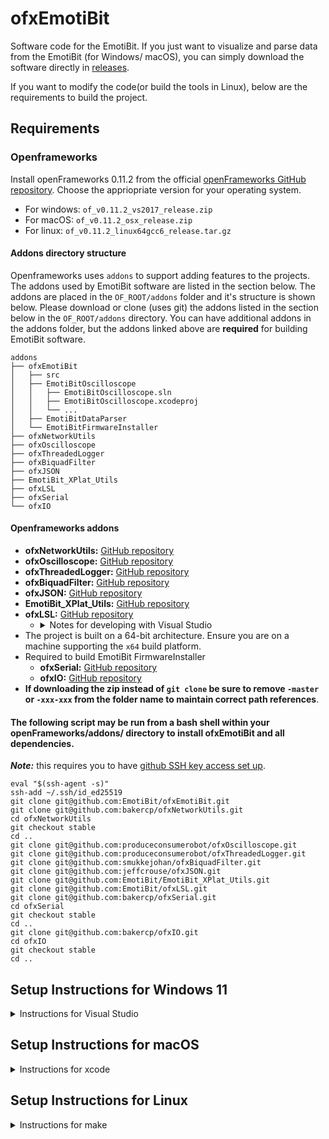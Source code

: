 # ofxEmotiBit
Software code for the EmotiBit. 
If you just want to visualize and parse data from the EmotiBit (for Windows/ macOS), you can simply download the software directly in [releases](https://github.com/EmotiBit/ofxEmotiBit/releases).

If you want to modify the code(or build the tools in Linux), below are the requirements to build the project.  

## Requirements
### Openframeworks
Install openFrameworks 0.11.2 from the official [openFrameworks GitHub repository](https://github.com/openframeworks/openFrameworks/releases/tag/0.11.2). Choose the appriopriate version for your operating system.
  - For windows:  `of_v0.11.2_vs2017_release.zip`
  - For macOS: `of_v0.11.2_osx_release.zip`
  - For linux: `of_v0.11.2_linux64gcc6_release.tar.gz`

#### Addons directory structure
Openframeworks uses `addons` to support adding features to the projects. The addons used by EmotiBit software are listed in the section below.
The addons are placed in the `OF_ROOT/addons` folder and it's structure is shown below. Please download or clone (uses git) the addons listed in the section below in the `OF_ROOT/addons` directory. You can have additional addons in the addons folder, but the addons linked above are **required** for building EmotiBit software.
```plaintext
addons
├── ofxEmotiBit
│   ├── src
│   ├── EmotiBitOscilloscope
│   │   ├── EmotiBitOscilloscope.sln
│   │   ├── EmotiBitOscilloscope.xcodeproj
│   │   └── ...
│   ├── EmotiBitDataParser
│   └── EmotiBitFirmwareInstaller        
├── ofxNetworkUtils
├── ofxOscilloscope
├── ofxThreadedLogger
├── ofxBiquadFilter
├── ofxJSON
├── EmotiBit_XPlat_Utils
├── ofxLSL
├── ofxSerial
└── ofxIO
```

#### Openframeworks addons
- **ofxNetworkUtils:** [GitHub repository](https://github.com/bakercp/ofxNetworkUtils)
- **ofxOscilloscope:** [GitHub repository](https://github.com/produceconsumerobot/ofxOscilloscope/)
- **ofxThreadedLogger:** [GitHub repository](https://github.com/produceconsumerobot/ofxThreadedLogger)
- **ofxBiquadFilter:** [GitHub repository](https://github.com/mrbichel/ofxBiquadFilter)
- **ofxJSON:** [GitHub repository](https://github.com/jeffcrouse/ofxJSON)
- **EmotiBit_XPlat_Utils:** [GitHub repository](https://github.com/EmotiBit/EmotiBit_XPlat_Utils/)
- **ofxLSL:** [GitHub repository](https://github.com/EmotiBit/ofxLSL/)
  - <details><summary>Notes for developing with Visual Studio</summary>
    
    - _**Note:**_ for LSL support, if developing with Visual Studio, code should be compiled for x64
    - liblsl64.dll should always be in the same folder as the .exe (i.e. EmotiBitOscilloscope/bin/liblsl64.dll)
    - liblsl64.lib should always be linked to in under _solution properties->linker->general->additional library directories_ and _solution properties->linker->input-> additional dependencies_
    - both of these libs are handled properly by default but should be considered if deviating from the release code
    </details>
- The project is built on a 64-bit architecture. Ensure you are on a machine supporting the `x64` build platform.
- Required to build EmotiBit FirmwareInstaller
  - **ofxSerial:** [GitHub repository](https://github.com/EmotiBit/ofxSerial)
  - **ofxIO:** [GitHub repository](https://github.com/bakercp/ofxIO)
- **If downloading the zip instead of `git clone` be sure to remove `-master`  or `-xxx-xxx` from the folder name to maintain correct path references**. 


#### The following script may be run from a bash shell within your openFrameworks/addons/ directory to install ofxEmotiBit and all dependencies. 
_**Note:**_ this requires you to have [github SSH key access set up](https://docs.github.com/en/authentication/connecting-to-github-with-ssh/generating-a-new-ssh-key-and-adding-it-to-the-ssh-agent).
```
eval "$(ssh-agent -s)"
ssh-add ~/.ssh/id_ed25519
git clone git@github.com:EmotiBit/ofxEmotiBit.git
git clone git@github.com:bakercp/ofxNetworkUtils.git
cd ofxNetworkUtils
git checkout stable
cd ..
git clone git@github.com:produceconsumerobot/ofxOscilloscope.git
git clone git@github.com:produceconsumerobot/ofxThreadedLogger.git
git clone git@github.com:smukkejohan/ofxBiquadFilter.git
git clone git@github.com:jeffcrouse/ofxJSON.git
git clone git@github.com:EmotiBit/EmotiBit_XPlat_Utils.git
git clone git@github.com:EmotiBit/ofxLSL.git
git clone git@github.com:bakercp/ofxSerial.git
cd ofxSerial
git checkout stable
cd ..
git clone git@github.com:bakercp/ofxIO.git
cd ofxIO
git checkout stable
cd ..
```


## Setup Instructions for Windows 11

<details>
<summary>Instructions for Visual Studio</summary>

1. **Install Visual Studio 2022**: Download and install from [Microsoft Visual Studio](https://visualstudio.microsoft.com/vs/). If previously installed, navigate to the "Tools" tab and select "Get tools and features".
2. During setup, select the "Desktop Development with C++" workload. Ensure the following components are installed:
   - MSVC v143 - VS 2022 C++ x64/x86 build tools
   - C++ ATL for latest 143 build tools
   - Security Issue Analysis
   - C++ Build Insights
   - Just-In-Time debugger
   - C++ profiling tools
   - C++ CMake tools for Windows
   - Test Adapter for Boost.Test
   - Test Adapter for Google Test
   - Live Share
   - C++ AddressSanitizer
   - Windows 11 SDK
   - vcpkg manager
   - GitHub Copilot (optional)
3. Additionally, navigate to the “Individual components” tab and install the "MSVC v141 - VS 2017 C++ x64/x86 build tools (v14.16)".
4. **Restart** your computer once everything is installed.

### Building the Project

1. Open the `EmotiBitOscilloscope` Visual Studio solution file (.sln) located in `of_v0.11.2_vs2017_release\addons\ofxEmotiBit\EmotiBitOscilloscope`.
2. If prompted to install extra components in the solution explorer menu, click on the install button to proceed.
3. Build and run the solution file in the debug profile once all components have been installed. If the build fails, retarget the solution to the latest version (10.0 Windows SDK version, v143 build tools).

### Notes

- The default components in the VS 2022 setup differ from those in the setup guide on the official [openFrameworks website](https://openframeworks.cc/setup/vs/), which uses VS 2019. Notably, the following components are specific to VS 2022 and must be included in our setup:
   - MSVC v143 - VS 2022 C++ x64/x86 build tools
   - Windows 11 SDK
   - vcpkg package manager
   - GitHub Copilot (optional)
   - MSVC v141 - VS 2017 C++ x64/x86 build tools (v14.16), not in the default components list but necessary for our build.
</details>


## Setup Instructions for macOS 

<details>
<summary>Instructions for xcode</summary>

- The EmotiBit software can be compiled on macOS using the provided xcode project files. Each EmotiBit software has it's own project file, already setup with all settings required to build the project from source. Users just have to open the project files and build using xcode.
- EmotiBit Oscilloscope 
  - The Oscilloscope uses external dependencies that are platform (x86 or arm64) specific. The EmotiBitOscilloscope project therefore provides 2 targets, 1 for x86 and another for arm.
  - If you are building on a x86 machine, for example on intel macs, please select the target as `EmotiBitOscilloscope-x86_64` under the build schemes.
  - If you are building on an arm machine, for example on apple-silicon macs, please select the target as `EmotiBitOscilloscope-arm64` under the build schemes.
  - To edit schemes, click on the `build scheme` > `Edit` > choose the correct target to build.
- <details><summary><b>Known EmotiBitDataParser build error fix</b></summary>
  
  - For `EmotiBitDataParser`, if you get an error `ERROR: -NSDocumentRevisionsDebugMode does not exist, try absolute path` when compiling in `debug
    - Choose the `build scheme`.
    - In the `Run` tab, open the `Options` tab
    - unckeck the `Allow debugging when using document Version Browser` checkbox.
    - Try building again.
  </details>

</details>

## Setup Instructions for Linux

<details>
<summary>Instructions for make</summary>

- You will require a version of gcc on your linux machine. Depending on the version, we need to install the appropriate OpenFrameworks code base. You can check the gcc verison on you system using the following command: `gcc --verison`.
- If you do not have gcc installed, you can install it using `sudo apt install gcc`.
- For EmotiBit software development, we have used gcc v6+, which has been tested to run with the OpenFrameworks
- Download and extract the Openframeworks package for the gcc version on your system. [Openframeworks Downloads](https://openframeworks.cc/versions/v0.11.2/)
  - You can use the following command to extract `tar xvzf <filename>`
- Follow the official [openframeworks guide](https://openframeworks.cc/setup/linux-install/) to set things up.
- At this point, you should have 
  - all the dependencies installed(successfull run of `install_dependencies.sh`)
  - compiled OF (successfull run of `./compileOF.sh`)
  - project Generator set up(successfull run of `./compilePG.sh`)
- If you have not already, get all the addons listed above.
- You will also require net-tools to run certain commands required by the Oscilloscope. Run `sudo apt install net-tools`. See (https://github.com/EmotiBit/ofxEmotiBit/issues/249)
- That's it! You now are ready to run EmotiBit Oscilloscope!
- To run the Oscilloscope, cd to `(OF_ROOT)/addons/ofxEmotiBit/EmotiBitOscilloscope`. Run the command `make Debug` or `make` to create the release executable.
- Note: When trying to run the EmotiBit Oscilloscope, if you get an error with the following message `cannot open shared object file: No such file or directory : liblsl-1.14.0-manylinux2010_x64`, make sure you have the latest master for [ofxLSL](https://github.com/EmotiBit/ofxLSL). The [fix](https://github.com/EmotiBit/ofxLSL/pull/8/files) added the required [shared object file](https://github.com/EmotiBit/ofxLSL/tree/master/libs/labstreaminglayer/lib/linux64).

</details>

